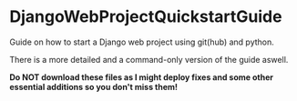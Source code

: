 # DjangoWebProjectQuickstartGuide

Guide on how to start a Django web project using git(hub) and python.

There is a more detailed and a command-only version of the guide aswell.

**Do NOT download these files as I might deploy fixes and some other essential additions so you don't miss them!**
